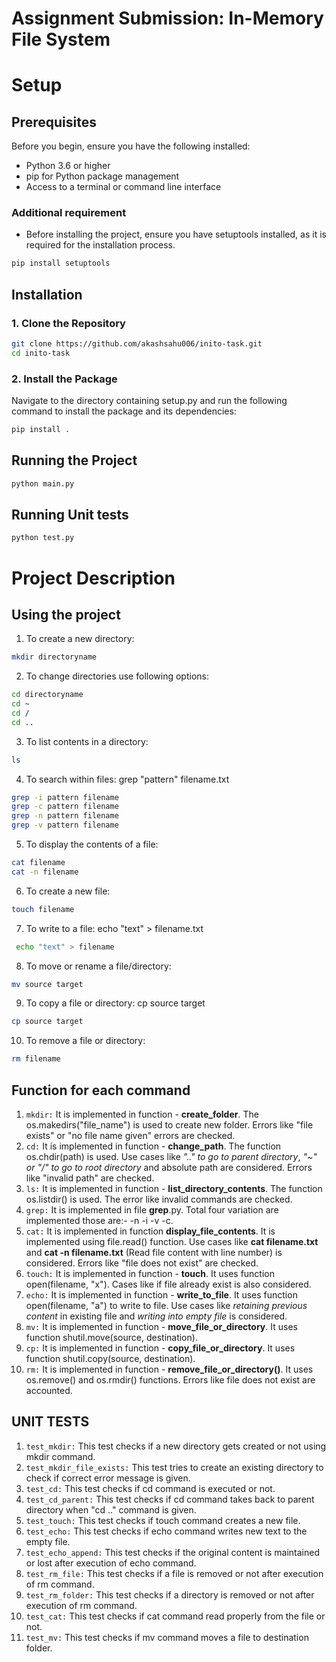 # Assignment Submission: In-Memory File System

# Setup

## Prerequisites

Before you begin, ensure you have the following installed:

- Python 3.6 or higher
- pip for Python package management
- Access to a terminal or command line interface

### Additional requirement

- Before installing the project, ensure you have setuptools installed, as it is required for the installation process.

```bash
pip install setuptools
```

## Installation

### 1. Clone the Repository

```bash
git clone https://github.com/akashsahu006/inito-task.git
cd inito-task
```

### 2. Install the Package

Navigate to the directory containing setup.py and run the following command to install the package and its dependencies:

```bash
pip install .
```

## Running the Project

```bash
python main.py
```

## Running Unit tests

```bash
python test.py
```

# Project Description

## Using the project

1. To create a new directory:

```bash
mkdir directoryname
```

2. To change directories use following options:

```bash
cd directoryname
cd ~
cd /
cd ..
```

3. To list contents in a directory:

```bash
ls
```

4. To search within files: grep "pattern" filename.txt

```bash
grep -i pattern filename
grep -c pattern filename
grep -n pattern filename
grep -v pattern filename
```

5. To display the contents of a file:

```bash
cat filename
cat -n filename
```

6. To create a new file:

```bash
touch filename
```

7. To write to a file: echo "text" > filename.txt

```bash
 echo "text" > filename
```

8. To move or rename a file/directory:

```bash
mv source target
```

9. To copy a file or directory: cp source target

```bash
cp source target
```

10. To remove a file or directory:

```bash
rm filename
```

## Function for each command

1. `mkdir:` It is implemented in function - **create_folder**. The os.makedirs("file_name") is used to create new folder. Errors like "file exists" or "no file name given" errors are checked.
2. `cd:` It is implemented in function - **change_path**. The function os.chdir(path) is used. Use cases like _".." to go to parent directory_, _"~" or "/" to go to root directory_ and absolute path are considered. Errors like "invalid path" are checked.
3. `ls:` It is implemented in function - **list_directory_contents**. The function os.listdir() is used. The error like invalid commands are checked.
4. `grep:` It is implemented in file **grep**.py. Total four variation are implemented those are:- -n -i -v -c.
5. `cat:` It is implemented in function **display_file_contents**. It is implemented using file.read() function. Use cases like **cat filename.txt** and **cat -n filename.txt** (Read file content with line number) is considered. Errors like "file does not exist" are checked.
6. `touch:` It is implemented in function - **touch**. It uses function open(filename, "x"). Cases like if file already exist is also considered.
7. `echo:` It is implemented in function - **write_to_file**. It uses function open(filename, "a") to write to file. Use cases like _retaining previous content_ in existing file and _writing into empty file_ is considered.
8. `mv:` It is implemented in function - **move_file_or_directory**. It uses function shutil.move(source, destination).
9. `cp:` It is implemented in function - **copy_file_or_directory**. It uses function shutil.copy(source, destination).
10. `rm:` It is implemented in function - **remove_file_or_directory()**. It uses os.remove() and os.rmdir() functions. Errors like file does not exist are accounted.

## UNIT TESTS

1. `test_mkdir:` This test checks if a new directory gets created or not using mkdir command.
2. `test_mkdir_file_exists:` This test tries to create an existing directory to check if correct error message is given.
3. `test_cd:` This test checks if cd command is executed or not.
4. `test_cd_parent:` This test checks if cd command takes back to parent directory when "cd .." command is given.
5. `test_touch:` This test checks if touch command creates a new file.
6. `test_echo:` This test checks if echo command writes new text to the empty file.
7. `test_echo_append:` This test checks if the original content is maintained or lost after execution of echo command.
8. `test_rm_file:` This test checks if a file is removed or not after execution of rm command.
9. `test_rm_folder:` This test checks if a directory is removed or not after execution of rm command.
10. `test_cat:` This test checks if cat command read properly from the file or not.
11. `test_mv:` This test checks if mv command moves a file to destination folder.

